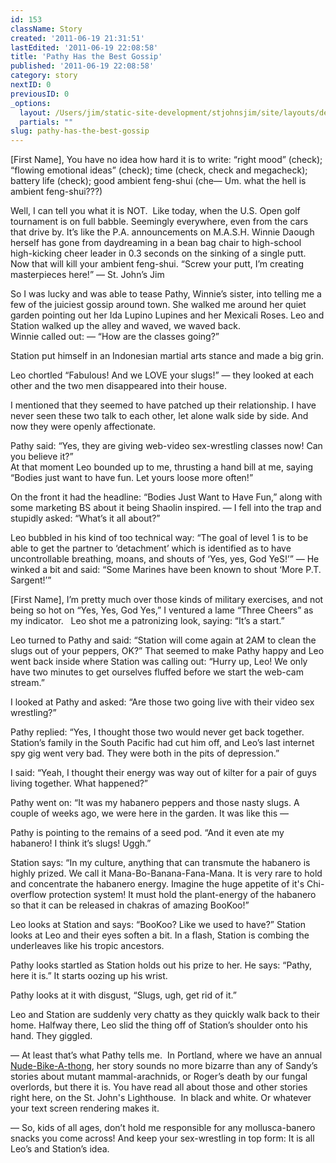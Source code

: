 ```yaml
---
id: 153
className: Story
created: '2011-06-19 21:31:51'
lastEdited: '2011-06-19 22:08:58'
title: 'Pathy Has the Best Gossip'
published: '2011-06-19 22:08:58'
category: story
nextID: 0
previousID: 0
_options:
  layout: /Users/jim/static-site-development/stjohnsjim/site/layouts/default.static.ttml
  partials: ""
slug: pathy-has-the-best-gossip
---
```

<p>[First Name], You have no idea how hard it is to write: &ldquo;right mood&rdquo; (check); &ldquo;flowing emotional ideas&rdquo; (check); time (check, check and megacheck); battery life (check); good ambient feng-shui (che&mdash; Um. what the hell is ambient feng-shui???)</p>
<p>Well, I can tell you what it is NOT. &nbsp;Like today, when the U.S. Open golf tournament is on full babble. Seemingly everywhere, even from the cars that drive by.  It&rsquo;s like the P.A. announcements on M.A.S.H.  Winnie Daough herself has gone from daydreaming in a bean bag chair to high-school high-kicking cheer leader in 0.3 seconds on the sinking of a single putt.  Now that will kill your ambient feng-shui.  &ldquo;Screw your putt, I&rsquo;m creating masterpieces here!&rdquo; &mdash; St. John&rsquo;s Jim</p>
<p>So I was lucky and was able to tease Pathy, Winnie&rsquo;s sister, into telling me a few of the juiciest gossip around town.  She walked me around her quiet garden pointing out her Ida Lupino Lupines and her Mexicali Roses.  Leo and Station walked up the alley and waved, we waved back.<br />
Winnie called out: &mdash; &ldquo;How are the classes going?&rdquo;</p>
<p>Station put himself in an Indonesian martial arts stance and made a big grin.</p>
<p>Leo chortled &ldquo;Fabulous!  And we LOVE your slugs!&rdquo; &mdash; they looked at each other and the two men disappeared into their house.</p>
<p>I mentioned that they seemed to have patched up their relationship.  I have never seen these two talk to each other, let alone walk side by side.  And now they were openly affectionate.</p>
<p>Pathy said: &ldquo;Yes, they are giving web-video sex-wrestling classes now!  Can you believe it?&rdquo;<br />
At that moment Leo bounded up to me, thrusting a hand bill at me, saying &ldquo;Bodies just want to have fun.  Let yours loose more often!&rdquo;</p>
<p>On the front it had the headline: &ldquo;Bodies Just Want to Have Fun,&rdquo; along with some marketing BS about it being Shaolin inspired. &mdash; I fell into the trap and stupidly asked: &ldquo;What&rsquo;s it all about?&rdquo;</p>
<p>Leo bubbled in his kind of too technical way: &ldquo;The goal of level 1 is to be able to get the partner to &lsquo;detachment&rsquo; which is identified as to have uncontrollable breathing, moans, and shouts of &lsquo;Yes, yes, God YeS!&rsquo;&rdquo; &mdash; He winked a bit and said: &ldquo;Some Marines have been known to shout &lsquo;More P.T. Sargent!&rsquo;&rdquo;</p>
<p>[First Name], I&rsquo;m pretty much over those kinds of military exercises, and not being so hot on &ldquo;Yes, Yes, God Yes,&rdquo; I ventured a lame &ldquo;Three Cheers&rdquo; as my indicator. &nbsp; Leo shot me a patronizing look, saying: &ldquo;It&rsquo;s a start.&rdquo;</p>
<p>Leo turned to Pathy and said: &ldquo;Station will come again at 2AM to clean the slugs out of your peppers, OK?&rdquo;  That seemed to make Pathy happy and Leo went back inside where Station was calling out: &ldquo;Hurry up, Leo!  We only have two minutes to get ourselves fluffed before we start the web-cam stream.&rdquo;</p>
<p>I looked at Pathy and asked: &ldquo;Are those two going live with their video sex wrestling?&rdquo;</p>
<p>Pathy replied: &ldquo;Yes, I thought those two would never get back together.  Station&rsquo;s family in the South Pacific had cut him off, and Leo&rsquo;s last internet spy gig went very bad.  They were both in the pits of depression.&rdquo;</p>
<p>I said: &ldquo;Yeah, I thought their energy was way out of kilter for a pair of guys living together.  What happened?&rdquo;</p>
<p>Pathy went on: &ldquo;It was my habanero peppers and those nasty slugs.  A couple of weeks ago, we were here in the garden.  It was like this &mdash;</p>
<p>Pathy is pointing to the remains of a seed pod.  &ldquo;And it even ate my habanero!  I think it&rsquo;s slugs!  Uggh.&rdquo;</p>
<p>Station says: &ldquo;In my culture, anything that can transmute the habanero is highly prized. We call it Mana-Bo-Banana-Fana-Mana.  It is very rare to hold and concentrate the habanero energy. Imagine the huge appetite of it's Chi-overflow protection system! It must hold the plant-energy of the habanero so that it can be released in chakras of amazing BooKoo!&rdquo;</p>
<p>Leo looks at Station and says: &ldquo;BooKoo?  Like we used to have?&rdquo;  Station looks at Leo and their eyes soften a bit.  In a flash, Station is combing the underleaves like his tropic ancestors.</p>
<p>Pathy looks startled as Station holds out his prize to her.  He says: &ldquo;Pathy, here it is.&rdquo;  It starts oozing up his wrist.</p>
<p>Pathy looks at it with disgust, &ldquo;Slugs, ugh, get rid of it.&rdquo;</p>
<p>Leo and Station are suddenly very chatty as they quickly walk back to their home. Halfway there, Leo slid the thing off of Station&rsquo;s shoulder onto his hand.  They giggled.</p>
<p>&mdash; At least that&rsquo;s what Pathy tells me. &nbsp;In Portland, where we have an annual <a target="_blank" href="http://www.kptv.com/news/28278209/detail.html">Nude-Bike-A-thong</a>, her story sounds no more bizarre than any of Sandy&rsquo;s stories about mutant mammal-arachnids, or Roger&rsquo;s death by our fungal overlords, but there it is. You have read all about those and other stories right here, on the St. John's Lighthouse. &nbsp;In black and white.  Or whatever your text screen rendering makes it.</p>
<p>&mdash; So, kids of all ages,  don&rsquo;t hold me responsible for any  mollusca-banero snacks you come across!  And keep your sex-wrestling in top form: It is all Leo&rsquo;s and Station&rsquo;s idea.</p>